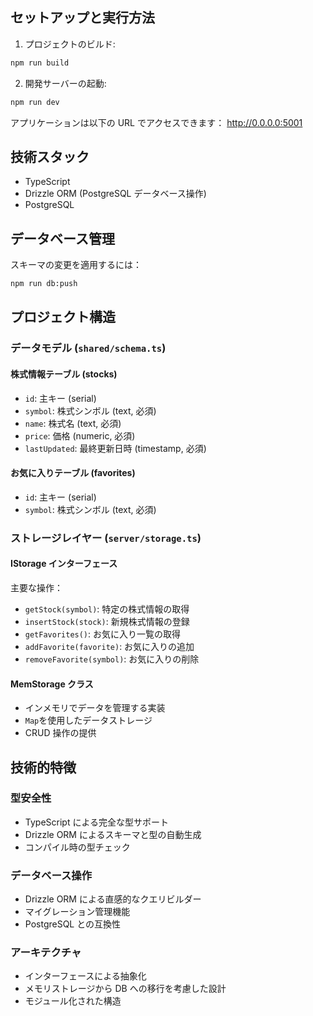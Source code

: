 ## セットアップと実行方法

1. プロジェクトのビルド:

```bash
npm run build
```

2. 開発サーバーの起動:

```bash
npm run dev
```

アプリケーションは以下の URL でアクセスできます：
http://0.0.0.0:5001

## 技術スタック

- TypeScript
- Drizzle ORM (PostgreSQL データベース操作)
- PostgreSQL

## データベース管理

スキーマの変更を適用するには：

```bash
npm run db:push
```

## プロジェクト構造

### データモデル (`shared/schema.ts`)

#### 株式情報テーブル (stocks)

- `id`: 主キー (serial)
- `symbol`: 株式シンボル (text, 必須)
- `name`: 株式名 (text, 必須)
- `price`: 価格 (numeric, 必須)
- `lastUpdated`: 最終更新日時 (timestamp, 必須)

#### お気に入りテーブル (favorites)

- `id`: 主キー (serial)
- `symbol`: 株式シンボル (text, 必須)

### ストレージレイヤー (`server/storage.ts`)

#### IStorage インターフェース

主要な操作：

- `getStock(symbol)`: 特定の株式情報の取得
- `insertStock(stock)`: 新規株式情報の登録
- `getFavorites()`: お気に入り一覧の取得
- `addFavorite(favorite)`: お気に入りの追加
- `removeFavorite(symbol)`: お気に入りの削除

#### MemStorage クラス

- インメモリでデータを管理する実装
- `Map`を使用したデータストレージ
- CRUD 操作の提供

## 技術的特徴

### 型安全性

- TypeScript による完全な型サポート
- Drizzle ORM によるスキーマと型の自動生成
- コンパイル時の型チェック

### データベース操作

- Drizzle ORM による直感的なクエリビルダー
- マイグレーション管理機能
- PostgreSQL との互換性

### アーキテクチャ

- インターフェースによる抽象化
- メモリストレージから DB への移行を考慮した設計
- モジュール化された構造
